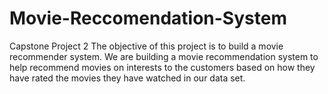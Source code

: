 # Movie-Reccomendation-System
Capstone Project 2
The objective of this project is to build a movie recommender system. We are building a movie recommendation system to help recommend movies on interests to the customers based on how they have rated the movies they have watched in our data set.
